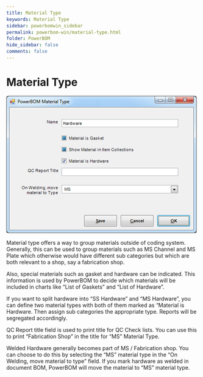 ```yaml
---
title: Material Type
keywords: Material Type
sidebar: powerbomwin_sidebar
permalink: powerbom-win/material-type.html
folder: PowerBOM
hide_sidebar: false
comments: false
---
```


# Material Type

![](/images/material-type.png)

Material type offers a way to group materials outside of coding system. Generally, this can be used to group materials such as MS Channel and MS Plate which otherwise would have different sub categories but which are both relevant to a shop, say a fabrication shop.

Also, special materials such as gasket and hardware can be indicated. This information is used by PowerBOM to decide which materials will be included in charts like “List of Gaskets” and “List of Hardware”.

If you want to split hardware into “SS Hardware” and “MS Hardware”, you can define two material types with both of them marked as “Material is Hardware. Then assign sub categories the appropriate type. Reports will be segregated accordingly.

QC Report title field is used to print title for QC Check lists. You can use this to print “Fabrication Shop” in the title for “MS” Material Type.

Welded Hardware generally becomes part of MS / Fabrication shop. You can choose to do this by selecting the “MS” material type in the “On Welding, move material to type” field. If you mark hardware as welded in document BOM, PowerBOM will move the material to “MS” material type.
